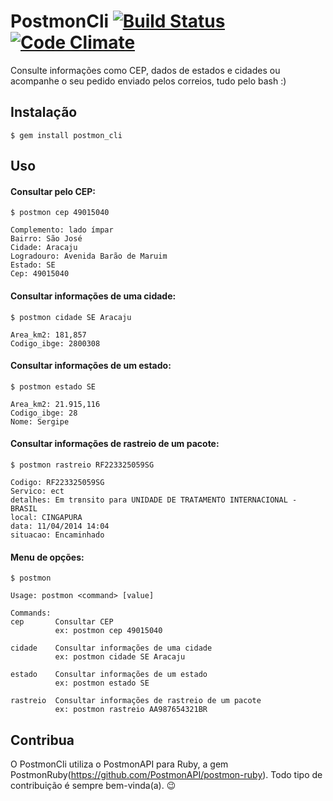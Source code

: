 # PostmonCli [![Build Status](https://travis-ci.org/PostmonAPI/postmon-cli.svg?branch=master)](https://travis-ci.org/PostmonAPI/postmon-cli) [![Code Climate](https://codeclimate.com/github/PostmonAPI/postmon-cli.png)](https://codeclimate.com/github/PostmonAPI/postmon-cli)

Consulte informações como CEP, dados de estados e cidades ou acompanhe o seu pedido enviado
pelos correios, tudo pelo bash :)

## Instalação

    $ gem install postmon_cli

## Uso
#### Consultar pelo CEP:

    $ postmon cep 49015040

    Complemento: lado ímpar
    Bairro: São José
    Cidade: Aracaju
    Logradouro: Avenida Barão de Maruim
    Estado: SE
    Cep: 49015040

#### Consultar informações de uma cidade:

    $ postmon cidade SE Aracaju

    Area_km2: 181,857
    Codigo_ibge: 2800308

#### Consultar informações de um estado:

    $ postmon estado SE

    Area_km2: 21.915,116
    Codigo_ibge: 28
    Nome: Sergipe

#### Consultar informações de rastreio de um pacote:

    $ postmon rastreio RF223325059SG

    Codigo: RF223325059SG
    Servico: ect
    detalhes: Em trвnsito para UNIDADE DE TRATAMENTO INTERNACIONAL - BRASIL
    local: CINGAPURA
    data: 11/04/2014 14:04
    situacao: Encaminhado

#### Menu de opções:

    $ postmon

    Usage: postmon <command> [value]

    Commands:
    cep       Consultar CEP
              ex: postmon cep 49015040

    cidade    Consultar informações de uma cidade
              ex: postmon cidade SE Aracaju

    estado    Consultar informações de um estado
              ex: postmon estado SE

    rastreio  Consultar informações de rastreio de um pacote
              ex: postmon rastreio AA987654321BR

## Contribua

O PostmonCli utiliza o PostmonAPI para Ruby, a gem PostmonRuby(https://github.com/PostmonAPI/postmon-ruby).
Todo tipo de contribuição é sempre bem-vinda(a). :wink:
